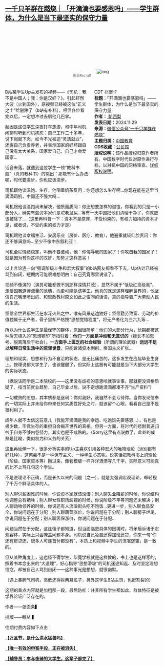 <!--1732890629000-->
[一千只羊群在燃烧｜「开滴滴也要感恩吗」——学生群体，为什么是当下最坚实的保守力量](https://chinadigitaltimes.net/chinese/713560.html)
------

<p><img decoding="async" src="data:image/svg+xml,%3Csvg%20xmlns='http://www.w3.org/2000/svg'%20viewBox='0%200%200%200'%3E%3C/svg%3E" alt="img" data-lazy-src="https://chinadigitaltimes.net/chinese/files/2024/11/post-713560-6749a7eaee814.png"><noscript><img decoding="async" src="https://chinadigitaltimes.net/chinese/files/2024/11/post-713560-6749a7eaee814.png" alt="img"></noscript></p><span style="font-size: 0.8em;color: #666;display: block;text-align: center;margin-bottom:32px; margin-top: -20px;line-height:22px;">图源Recraft</span><div style="width:42%;float:right;padding-left:20px"><div class="su-spoiler su-spoiler-style-fancy su-spoiler-icon-chevron-circle" data-scroll-offset="0" data-anchor-in-url="no"><div class="su-spoiler-title" tabindex="0" role="button"><span class="su-spoiler-icon"></span>CDT 档案卡</div><div class="su-spoiler-content su-u-clearfix su-u-trim"><strong>标题：</strong>「开滴滴也要感恩吗」——学生群体，为什么是当下最坚实的保守力量<br><strong>作者：</strong><a href="https://chinadigitaltimes.net/space/一千只羊群在燃烧" target="_blank"> 朝西梨</a><br><strong>发表日期：</strong>2024.11.29<br><strong>来源：</strong><a href="https://archive.ph/?url=https://mp.weixin.qq.com/s/M7ie2Hi7LzALWpiuRl2mQA" target="_blank">微信公众号“一千只羊群在燃烧”</a><br><strong>主题归类：</strong><a href="https://chinadigitaltimes.net/space/中国教育" target="_blank">中国教育</a><br><strong>CDS收藏：</strong><a href="https://chinadigitaltimes.net/space/%E5%85%AC%E6%B0%91%E9%A6%86" target="_blank" rel="noopener">公民馆</a><br><strong>版权说明：</strong>该作品版权归原作者所有。中国数字时代仅对原作进行存档，以对抗中国的网络审查。<a href="https://chinadigitaltimes.net/chinese/copyright">详细版权说明</a>。</div></div></div><p>B站某学生Up主发布的视频——《司机：我不是中国人；我：你是汉奸？》，引起轩然大波（火到国外），原视频已经被这位“正义之士”给删除了（b站有补档），相信各位看完以后，一定想冲过去扇他几巴掌。</p><p>起因是这位学生深夜打车旅游，和中年司机闲聊时听到司机抱怨：自己工作二十多年，说下岗就下岗，如今不光被迫“灵活就业”，还得自己负责养老，并表示国家的好坏跟自己没有太大关系，国家爱自己，自己才会爱国家…</p><p>话音未落，就遭到这位学生一顿“教科书般”（真的教科书）的输出：那能有什么办法呢，时代要进步，你也应该进步。</p><p>司机跟他谈温饱、生存，他喝着奶茶反问：你还想怎么生存啊…你现在能在这里当滴滴司机，中国还不强大吗…</p><p>司机跟他谈温饱尚未解决，他愤而质问：你还想要怎样的温饱，你看到的只是一小部分人，确实有些资本家们是坨老鼠屎…等有一天中国把他们清理干净了，你就应该被除了…（这里再科普一下：资本不是原罪，不受约束的、有权力加持的资本才是，或者说，不受约束的权力才是）</p><p>司机跟他谈幸福生活、安居乐业（房价、医疗、教育），他避重就轻红脸责问：你还不够满意吗…至少不像中东叙利亚！</p><p>司机全程情绪稳定，叫他不要激动，他：你侮辱我的国家了！你攻击我的国家了！就是因为有你这样的汉奸，形势才这样恶劣！</p><p>以上言论连一向“强调阶级斗争和宏大叙事”的b站网友都看不下去，Up估计已经被骂到自闭，短期内可能很难想明白：自己究竟哪里说错了。</p><p>视频不像演的（演员可能都做不到那样深情并茂），显然不属于“低级红高级黑”、走爱国赛道博流量的范畴，而更可能是该学生，他真的就是这样理解世界的，他坚信自己嘴里喷出的、和思政教材原文如此之雷同的话语，真的指导着广大劳动人民的生活。</p><p>坚信全世界都生活在水深火热之中，唯有风景这边独好；坚信勤劳致富、劳动的价值独属于无产者，骨子里却严格按“思想觉悟程度”，将无产者化为三六九等…</p><p>所以为什么说学生是最保守的群体，原因很简单：他们的大部分行为，长期都被这种后天植入的“思想钢印”所指引着；<strong>他们一方面是冲动和无意识的</strong>（擅长不加思考、脱离落后于社会），<strong>一方面手上匮乏的社会经验</strong>（所谓的理论武器）<strong>远远不足以解释日常生活中的荒谬世景</strong>，只能诉诸资本剥削、帝国主义扩张…</p><p>理想和现实、思想和行为不自洽的状态，是无比痛苦的，这多发生在应届毕业生身上。按理说都大学生了，也该醒醒了，但实际上这极有可能就是当下大部分大学生的实际状态。</p><p>（据说该同学是二本院校的——这里没有歧视的意思哈就事论事，那就更没资格质疑了，按当前就业趋势，自己毕业以后，说不定想跑滴滴都凑不齐“生产资料”）</p><p>一切成熟的思想，其本质都是逐利：你对我好，我自然不会亏待你。当你发现信奉的一切实际上并未给你带来任何实质性好处之时，就该留个心眼，看看自己是不是被利用了。</p><p>成年人就不太信这玩意儿（我能开滴滴是我的幸运、吃饱饭先要感恩…），有也是极少数，毕竟生存的重担自会揭开世界的真相。但另一方面，将时代的悲剧普遍归咎于自身不够内卷努力，其实也是不成熟的。（Sorry这里有点说教了，此处的成熟是比喻，类似权力和义务的关系）</p><p>这里再延伸一下，很多分析实事的Up主喜欢引用各种宏大的唯物理论（派别都有好几种），这何尝不是一种保守主义、一种学生心态呢。说实话把教科书上的理论（阶级、国家资本等）搬过来，像套模版一样洋洋洒洒写几千字，实际意义可能真的比不上骂几句这个学生。</p><p>不是说理论不正确，而是长久以来的问题（之一），就是太强调宏观理论，却轻视了千万个鲜活具体的人。</p><p>别人聊讨薪困难的时候，你说资本家就该滚蛋；别人聊失业降薪的时候，你说结构性调整总有牺牲；别人聊女性职场歧视的时候，你说阶级不平等问题还未解决；别人聊动物领养的时候，你说还有人流浪街头吃不饱饭…更进一步，别人聊食品安全，你说问题在于分配；别人聊蔬菜涨价，你说问题在于分配；别人聊房子烂尾，你说问题在于分配；别人聊医保涨价，你说问题在于分配…</p><p>问题当然在于分配，这连傻子都知道，但当面临更具体的困境时，将矛盾诉诸于宏观客体，实际上只会掩盖问题本身。司机说自己凌晨还得加班还贷，你来一句“你还有房贷还，很多人可连首付都没有”，本质上和视频中学生的流氓逻辑，是一致的。</p><p>但从某种角度上，这也怪不得学生，毕竟学校就是这样教的，书上也是这样写的，照着书本念出来的“大道理”，好心指导“思想滑坡”的司机迷途知返、及时坚定理想信念，却被自己人骂到自闭——这种事光是想想，就很幽默。</p><p>（遇上暴脾气司机，高低还得挨两耳瓜子，另外这学生B站主页，也挺割裂的）</p><p>这期的重点内容就是加粗那一段，最后防杠：并非所有学生都如此，群体特征是被学界论证广泛存在的。</p><p>作者——张面条▍</p><p>排版——鲸丛&nbsp;▍</p><p>往期付费内容如下点击</p><p><a href="https://mp.weixin.qq.com/s?__biz=Mzg2Mjk1MzE3Mg==&amp;mid=2247485498&amp;idx=1&amp;sn=2a961c93263fe9e5e88f084a6e84d66f&amp;chksm=ce014381f976ca97a271d251f41e173b34bbed8210f941399209d6b8c7083d20f0f3f8e921b7&amp;scene=21#wechat_redirect"><strong>【万圣节，是什么洪水猛兽吗】</strong></a></p><p><a href="http://mp.weixin.qq.com/s?__biz=Mzg2Mjk1MzE3Mg==&amp;mid=2247485030&amp;idx=1&amp;sn=43984aa5faa9a6794798a55759ff8621&amp;chksm=ce014dddf976c4cbc4d37158f7dc4242b7cb6c70937c0fc8fcd6ae917ee165d942c47360dab6&amp;scene=21#wechat_redirect"><strong>【唯一有效的申冤手段，正在被消失】</strong></a></p><p><a href="http://mp.weixin.qq.com/s?__biz=Mzg2Mjk1MzE3Mg==&amp;mid=2247485539&amp;idx=1&amp;sn=cceba6ab4ade50d5c575b91dfd7848e3&amp;chksm=ce0143d8f976cace40225b0e2b606f0a03227f045b9d94e7c0dc05ed4b9453b5437d5da0b6e5&amp;scene=21#wechat_redirect"><strong>【辅导员：参与夜骑的大学生，这辈子都完了】</strong></a></p><div class="addtoany_share_save_container addtoany_content addtoany_content_bottom"><div class="a2a_kit a2a_kit_size_32 addtoany_list" data-a2a-url="https://chinadigitaltimes.net/chinese/713560.html" data-a2a-title="一千只羊群在燃烧｜「开滴滴也要感恩吗」——学生群体，为什么是当下最坚实的保守力量"><a class="a2a_button_facebook" href="https://www.addtoany.com/add_to/facebook?linkurl=https%3A%2F%2Fchinadigitaltimes.net%2Fchinese%2F713560.html&amp;linkname=%E4%B8%80%E5%8D%83%E5%8F%AA%E7%BE%8A%E7%BE%A4%E5%9C%A8%E7%87%83%E7%83%A7%EF%BD%9C%E3%80%8C%E5%BC%80%E6%BB%B4%E6%BB%B4%E4%B9%9F%E8%A6%81%E6%84%9F%E6%81%A9%E5%90%97%E3%80%8D%E2%80%94%E2%80%94%E5%AD%A6%E7%94%9F%E7%BE%A4%E4%BD%93%EF%BC%8C%E4%B8%BA%E4%BB%80%E4%B9%88%E6%98%AF%E5%BD%93%E4%B8%8B%E6%9C%80%E5%9D%9A%E5%AE%9E%E7%9A%84%E4%BF%9D%E5%AE%88%E5%8A%9B%E9%87%8F" title="Facebook" rel="nofollow noopener" target="_blank"></a><a class="a2a_button_twitter" href="https://www.addtoany.com/add_to/twitter?linkurl=https%3A%2F%2Fchinadigitaltimes.net%2Fchinese%2F713560.html&amp;linkname=%E4%B8%80%E5%8D%83%E5%8F%AA%E7%BE%8A%E7%BE%A4%E5%9C%A8%E7%87%83%E7%83%A7%EF%BD%9C%E3%80%8C%E5%BC%80%E6%BB%B4%E6%BB%B4%E4%B9%9F%E8%A6%81%E6%84%9F%E6%81%A9%E5%90%97%E3%80%8D%E2%80%94%E2%80%94%E5%AD%A6%E7%94%9F%E7%BE%A4%E4%BD%93%EF%BC%8C%E4%B8%BA%E4%BB%80%E4%B9%88%E6%98%AF%E5%BD%93%E4%B8%8B%E6%9C%80%E5%9D%9A%E5%AE%9E%E7%9A%84%E4%BF%9D%E5%AE%88%E5%8A%9B%E9%87%8F" title="Twitter" rel="nofollow noopener" target="_blank"></a><a class="a2a_button_telegram" href="https://www.addtoany.com/add_to/telegram?linkurl=https%3A%2F%2Fchinadigitaltimes.net%2Fchinese%2F713560.html&amp;linkname=%E4%B8%80%E5%8D%83%E5%8F%AA%E7%BE%8A%E7%BE%A4%E5%9C%A8%E7%87%83%E7%83%A7%EF%BD%9C%E3%80%8C%E5%BC%80%E6%BB%B4%E6%BB%B4%E4%B9%9F%E8%A6%81%E6%84%9F%E6%81%A9%E5%90%97%E3%80%8D%E2%80%94%E2%80%94%E5%AD%A6%E7%94%9F%E7%BE%A4%E4%BD%93%EF%BC%8C%E4%B8%BA%E4%BB%80%E4%B9%88%E6%98%AF%E5%BD%93%E4%B8%8B%E6%9C%80%E5%9D%9A%E5%AE%9E%E7%9A%84%E4%BF%9D%E5%AE%88%E5%8A%9B%E9%87%8F" title="Telegram" rel="nofollow noopener" target="_blank"></a><a class="a2a_button_reddit" href="https://www.addtoany.com/add_to/reddit?linkurl=https%3A%2F%2Fchinadigitaltimes.net%2Fchinese%2F713560.html&amp;linkname=%E4%B8%80%E5%8D%83%E5%8F%AA%E7%BE%8A%E7%BE%A4%E5%9C%A8%E7%87%83%E7%83%A7%EF%BD%9C%E3%80%8C%E5%BC%80%E6%BB%B4%E6%BB%B4%E4%B9%9F%E8%A6%81%E6%84%9F%E6%81%A9%E5%90%97%E3%80%8D%E2%80%94%E2%80%94%E5%AD%A6%E7%94%9F%E7%BE%A4%E4%BD%93%EF%BC%8C%E4%B8%BA%E4%BB%80%E4%B9%88%E6%98%AF%E5%BD%93%E4%B8%8B%E6%9C%80%E5%9D%9A%E5%AE%9E%E7%9A%84%E4%BF%9D%E5%AE%88%E5%8A%9B%E9%87%8F" title="Reddit" rel="nofollow noopener" target="_blank"></a><a class="a2a_button_whatsapp" href="https://www.addtoany.com/add_to/whatsapp?linkurl=https%3A%2F%2Fchinadigitaltimes.net%2Fchinese%2F713560.html&amp;linkname=%E4%B8%80%E5%8D%83%E5%8F%AA%E7%BE%8A%E7%BE%A4%E5%9C%A8%E7%87%83%E7%83%A7%EF%BD%9C%E3%80%8C%E5%BC%80%E6%BB%B4%E6%BB%B4%E4%B9%9F%E8%A6%81%E6%84%9F%E6%81%A9%E5%90%97%E3%80%8D%E2%80%94%E2%80%94%E5%AD%A6%E7%94%9F%E7%BE%A4%E4%BD%93%EF%BC%8C%E4%B8%BA%E4%BB%80%E4%B9%88%E6%98%AF%E5%BD%93%E4%B8%8B%E6%9C%80%E5%9D%9A%E5%AE%9E%E7%9A%84%E4%BF%9D%E5%AE%88%E5%8A%9B%E9%87%8F" title="WhatsApp" rel="nofollow noopener" target="_blank"></a><a class="a2a_button_email" href="https://www.addtoany.com/add_to/email?linkurl=https%3A%2F%2Fchinadigitaltimes.net%2Fchinese%2F713560.html&amp;linkname=%E4%B8%80%E5%8D%83%E5%8F%AA%E7%BE%8A%E7%BE%A4%E5%9C%A8%E7%87%83%E7%83%A7%EF%BD%9C%E3%80%8C%E5%BC%80%E6%BB%B4%E6%BB%B4%E4%B9%9F%E8%A6%81%E6%84%9F%E6%81%A9%E5%90%97%E3%80%8D%E2%80%94%E2%80%94%E5%AD%A6%E7%94%9F%E7%BE%A4%E4%BD%93%EF%BC%8C%E4%B8%BA%E4%BB%80%E4%B9%88%E6%98%AF%E5%BD%93%E4%B8%8B%E6%9C%80%E5%9D%9A%E5%AE%9E%E7%9A%84%E4%BF%9D%E5%AE%88%E5%8A%9B%E9%87%8F" title="Email" rel="nofollow noopener" target="_blank"></a><a class="a2a_button_copy_link" href="https://www.addtoany.com/add_to/copy_link?linkurl=https%3A%2F%2Fchinadigitaltimes.net%2Fchinese%2F713560.html&amp;linkname=%E4%B8%80%E5%8D%83%E5%8F%AA%E7%BE%8A%E7%BE%A4%E5%9C%A8%E7%87%83%E7%83%A7%EF%BD%9C%E3%80%8C%E5%BC%80%E6%BB%B4%E6%BB%B4%E4%B9%9F%E8%A6%81%E6%84%9F%E6%81%A9%E5%90%97%E3%80%8D%E2%80%94%E2%80%94%E5%AD%A6%E7%94%9F%E7%BE%A4%E4%BD%93%EF%BC%8C%E4%B8%BA%E4%BB%80%E4%B9%88%E6%98%AF%E5%BD%93%E4%B8%8B%E6%9C%80%E5%9D%9A%E5%AE%9E%E7%9A%84%E4%BF%9D%E5%AE%88%E5%8A%9B%E9%87%8F" title="Copy Link" rel="nofollow noopener" target="_blank"></a><a class="a2a_dd addtoany_share_save addtoany_share" href="https://www.addtoany.com/share"></a></div></div>
